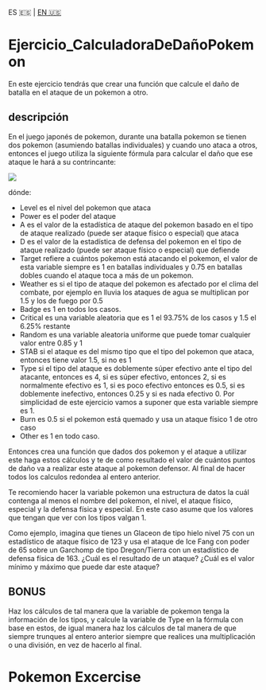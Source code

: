 ES 🇪🇸 | [EN 🇺🇸]()

# Ejercicio_CalculadoraDeDañoPokemon
En este ejercicio tendrás que crear una función que calcule el daño de batalla en el ataque de un pokemon a otro. 
## descripción
En el juego japonés de pokemon, durante una batalla pokemon se tienen dos pokemon (asumiendo batallas individuales) y cuando uno ataca a otros, entonces el juego utiliza la siguiente fórmula para calcular el daño que ese ataque le hará a su contrincante:

<img src="https://wikimedia.org/api/rest_v1/media/math/render/svg/b8c51fed93bb9a80ae8febc13700a40b8a5da402">

dónde:
- Level es el nivel del pokemon que ataca
- Power es el poder del ataque
- A es el valor de la estadística de ataque del pokemon basado en el tipo de ataque realizado (puede ser ataque físico o especial) que ataca
- D es el valor de la estadística de defensa del pokemon en el tipo de ataque realizado (puede ser ataque físico o especial) que defiende
- Target refiere a cuántos pokemon está atacando el pokemon, el valor de esta variable siempre es 1 en batallas individuales y 0.75 en batallas dobles cuando el ataque toca a más de un pokemon.
- Weather es si el tipo de ataque del pokemon es afectado por el clima del combate, por ejemplo en lluvia los ataques de agua se multiplican por 1.5 y los de fuego por 0.5
- Badge es 1 en todos los casos.
- Critical es una variable aleatoria que es 1 el 93.75% de los casos y 1.5 el 6.25% restante
- Random es una variable aleatoria uniforme que puede tomar cualquier valor entre 0.85 y 1
- STAB si el ataque es del mismo tipo que el tipo del pokemon que ataca, entonces tiene valor 1.5, si no es 1
- Type si el tipo del ataque es doblemente súper efectivo ante el tipo del atacante, entonces es 4, si es súper efectivo, entonces 2, si es normalmente efectivo es 1, si es poco efectivo entonces es 0.5, si es doblemente inefectivo, entonces 0.25 y si es nada efectivo 0. Por simplicidad de este ejercicio vamos a suponer que esta variable siempre es 1.
- Burn es 0.5 si el pokemon está quemado y usa un ataque físico 1 de otro caso
- Other es 1 en todo caso.

Entonces crea una función que dados dos pokemon y el ataque a utilizar este haga estos cálculos y te de como resultado el valor de cuántos puntos de daño va a realizar este ataque al pokemon defensor. Al final de hacer todos los calculos redondea al entero anterior. 

Te recomiendo hacer la variable pokemon una estructura de datos la cuál contenga al menos el nombre del pokemon, el nivel, el ataque físico, especial y la defensa física y especial. En este caso asume que los valores que tengan que ver con los tipos valgan 1.

Como ejemplo, imagina que tienes un Glaceon de tipo hielo nivel 75 con un estadístico de ataque físico de 123 y usa el ataque de Ice Fang con poder de 65 sobre un Garchomp de tipo Dregon/Tierra con un estadístico de defensa física de 163. ¿Cuál es el resultado de un ataque? ¿Cuál es el valor mínimo y máximo que puede dar este ataque?

## BONUS
Haz los cálculos de tal manera que la variable de pokemon tenga la información de los tipos, y calcule la variable de Type en la fórmula con base en estos, de igual manera haz los cálculos de tal manera de que siempre trunques al entero anterior siempre que realices una multiplicación o una división, en vez de hacerlo al final.

# Pokemon Excercise
